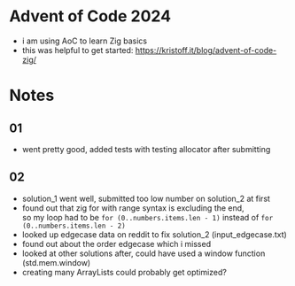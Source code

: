 # Advent of Code 2024

- i am using AoC to learn Zig basics
- this was helpful to get started: https://kristoff.it/blog/advent-of-code-zig/

# Notes

## 01
- went pretty good, added tests with testing allocator after submitting

## 02
- solution_1 went well, submitted too low number on solution_2 at first
- found out that zig for with range syntax is excluding the end,  
so my loop had to be `for (0..numbers.items.len - 1)` instead of `for (0..numbers.items.len - 2)`
- looked up edgecase data on reddit to fix solution_2 (input_edgecase.txt)
- found out about the order edgecase which i missed
- looked at other solutions after, could have used a window function (std.mem.window)
- creating many ArrayLists could probably get optimized?
